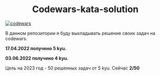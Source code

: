 <h1 align="center">Codewars-kata-solution </h1>

[![codewars](https://www.codewars.com/users/MgKraynova/badges/large)](https://www.codewars.com/users/MgKraynova)  

В данном репозитории я буду выкладывать решение своих задач на codewars.

**17.04.2022 получено 5 kyu.**

**03.06.2022 получено 4 kyu.**

Цель на 2023 год - 50 решенных задач от 5 kyu. Сейчас **2/50**



